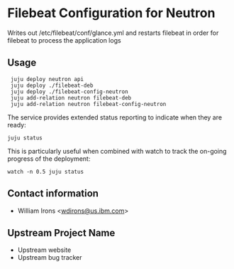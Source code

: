 # Filebeat Configuration for Neutron

Writes out /etc/filebeat/conf/glance.yml and restarts filebeat in order for
filebeat to process the application logs

## Usage
     juju deploy neutron api
     juju deploy ./filebeat-deb
     juju deploy ./filebeat-config-neutron
     juju add-relation neutron filebeat-deb
     juju add-relation neutron filebeat-config-neutron

The service provides extended status reporting to indicate when they are ready:

    juju status

This is particularly useful when combined with watch to track the on-going
progress of the deployment:

    watch -n 0.5 juju status

## Contact information

- William Irons &lt;wdirons@us.ibm.com&gt;

## Upstream Project Name

- Upstream website
- Upstream bug tracker
